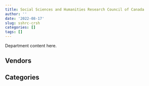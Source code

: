 ```yaml
---
title: Social Sciences and Humanities Research Council of Canada
author: ''
date: '2022-08-17'
slug: sshrc-crsh
categories: []
tags: []
---
```


<script src="/rmarkdown-libs/htmlwidgets/htmlwidgets.js"></script>
<link href="/rmarkdown-libs/datatables-css/datatables-crosstalk.css" rel="stylesheet" />
<script src="/rmarkdown-libs/datatables-binding/datatables.js"></script>
<script src="/rmarkdown-libs/jquery/jquery-3.6.0.min.js"></script>
<link href="/rmarkdown-libs/dt-core-bootstrap/css/dataTables.bootstrap.min.css" rel="stylesheet" />
<link href="/rmarkdown-libs/dt-core-bootstrap/css/dataTables.bootstrap.extra.css" rel="stylesheet" />
<script src="/rmarkdown-libs/dt-core-bootstrap/js/jquery.dataTables.min.js"></script>
<script src="/rmarkdown-libs/dt-core-bootstrap/js/dataTables.bootstrap.min.js"></script>
<link href="/rmarkdown-libs/crosstalk/css/crosstalk.min.css" rel="stylesheet" />
<script src="/rmarkdown-libs/crosstalk/js/crosstalk.min.js"></script>
<script src="/rmarkdown-libs/htmlwidgets/htmlwidgets.js"></script>
<link href="/rmarkdown-libs/datatables-css/datatables-crosstalk.css" rel="stylesheet" />
<script src="/rmarkdown-libs/datatables-binding/datatables.js"></script>
<script src="/rmarkdown-libs/jquery/jquery-3.6.0.min.js"></script>
<link href="/rmarkdown-libs/dt-core-bootstrap/css/dataTables.bootstrap.min.css" rel="stylesheet" />
<link href="/rmarkdown-libs/dt-core-bootstrap/css/dataTables.bootstrap.extra.css" rel="stylesheet" />
<script src="/rmarkdown-libs/dt-core-bootstrap/js/jquery.dataTables.min.js"></script>
<script src="/rmarkdown-libs/dt-core-bootstrap/js/dataTables.bootstrap.min.js"></script>
<link href="/rmarkdown-libs/crosstalk/css/crosstalk.min.css" rel="stylesheet" />
<script src="/rmarkdown-libs/crosstalk/js/crosstalk.min.js"></script>

Department content here.

## Vendors

<div id="htmlwidget-1" style="width:100%;height:auto;" class="datatables html-widget"></div>
<script type="application/json" data-for="htmlwidget-1">{"x":{"style":"bootstrap","filter":"none","vertical":false,"data":[["<a href=\"/vendors/advanced_business_interiors/\">ADVANCED BUSINESS INTERIORS<\/a>","<a href=\"/vendors/advanced_chippewa_technologies/\">ADVANCED CHIPPEWA TECHNOLOGIES<\/a>","<a href=\"/vendors/cgi/\">CGI<\/a>","<a href=\"/vendors/cistel_technology/\">CISTEL TECHNOLOGY<\/a>","<a href=\"/vendors/cnw_group/\">CNW GROUP<\/a>","<a href=\"/vendors/contract_community/\">CONTRACT COMMUNITY<\/a>","<a href=\"/vendors/elsevier/\">ELSEVIER<\/a>","<a href=\"/vendors/excel_human_resources/\">EXCEL HUMAN RESOURCES<\/a>","<a href=\"/vendors/global_upholstery/\">GLOBAL UPHOLSTERY<\/a>","<a href=\"/vendors/goss_gilroy/\">GOSS GILROY<\/a>","<a href=\"/vendors/nitam_solutions/\">NITAM SOLUTIONS<\/a>","<a href=\"/vendors/openframe_technologies/\">OPENFRAME TECHNOLOGIES<\/a>","<a href=\"/vendors/oracle_canada/\">ORACLE CANADA<\/a>","<a href=\"/vendors/pra/\">PRA<\/a>","<a href=\"/vendors/prologic_systems/\">PROLOGIC SYSTEMS<\/a>","<a href=\"/vendors/quantum_management_services/\">QUANTUM MANAGEMENT SERVICES<\/a>","<a href=\"/vendors/st_joseph_print_group/\">ST JOSEPH PRINT GROUP<\/a>","<a href=\"/vendors/university_of_british_columbia/\">UNIVERSITY OF BRITISH COLUMBIA<\/a>","<a href=\"/vendors/york_university/\">YORK UNIVERSITY<\/a>"],[null,"$  12,428.19","$  24,860.00","$  40,228.00","$  10,170.00","$  59,101.26",null,"$  45,979.36",null,"$ 144,960.93",null,"$  19,988.80","$  24,348.95","$  28,588.51",null,"$  71,912.64","$  36,320.47",null,null],["$  16,695.65",null,"$  24,860.00",null,null,null,"$  76,756.01","$  39,409.10",null,"$ 121,826.47",null,"$  19,988.80","$  52,077.91","$ 118,019.06","$  35,295.99","$  63,812.63","$   5,909.77",null,null],["$  65,741.59",null,null,null,null,null,"$  16,447.72","$  75,809.72","$  17,836.19","$  51,037.10","$ 187,497.14","$  20,043.56",null,"$ 242,832.80",null,null,null,"$   5,531.05","$   2,273.97"],[null,null,"$  12,026.70",null,null,null,null,"$  36,491.51","$ 138,515.13","$   5,510.88",null,"$  19,988.80",null,"$  26,216.00",null,null,null,"$  22,492.95","$  10,670.18"]],"container":"<table class=\"table table-striped table-hover row-border order-column display\">\n  <thead>\n    <tr>\n      <th>Vendor<\/th>\n      <th>2017-2018<\/th>\n      <th>2018-2019<\/th>\n      <th>2019-2020<\/th>\n      <th>2020-2021<\/th>\n    <\/tr>\n  <\/thead>\n<\/table>","options":{"order":[[4,"desc"]],"pageLength":10,"autoWidth":true,"columnDefs":[],"orderClasses":false}},"evals":[],"jsHooks":[]}</script>

## Categories

<div id="htmlwidget-2" style="width:100%;height:auto;" class="datatables html-widget"></div>
<script type="application/json" data-for="htmlwidget-2">{"x":{"style":"bootstrap","filter":"none","vertical":false,"data":[["<a href=\"/categories/10_office_management/\">Office management<\/a>","<a href=\"/categories/2_professional_services/\">Professional services<\/a>","<a href=\"/categories/3_information_technology/\">Information technology<\/a>","<a href=\"/categories/7_travel/\">Travel<\/a>","<a href=\"/categories/9_human_capital/\">Human capital<\/a>"],["$    36,320.47","$   688,789.48","$   180,955.20","$    27,574.06","$    78,630.61"],["$    64,050.33","$ 1,218,615.34","$   108,422.88","$    57,356.73","$    34,600.00"],["$   295,357.25","$ 1,436,167.87","$   122,897.26","$   212,403.14","$    13,601.41"],["$   138,515.13","$ 1,098,545.68","$   137,735.04","$    27,574.06","$    15,411.14"]],"container":"<table class=\"table table-striped table-hover row-border order-column display\">\n  <thead>\n    <tr>\n      <th>Category<\/th>\n      <th>2017-2018<\/th>\n      <th>2018-2019<\/th>\n      <th>2019-2020<\/th>\n      <th>2020-2021<\/th>\n    <\/tr>\n  <\/thead>\n<\/table>","options":{"order":[[4,"desc"]],"pageLength":20,"autoWidth":true,"columnDefs":[],"orderClasses":false,"lengthMenu":[10,20,25,50,100]}},"evals":[],"jsHooks":[]}</script>
